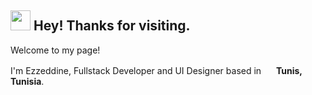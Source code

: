 <h2><img src="https://emojis.slackmojis.com/emojis/images/1531849430/4246/blob-sunglasses.gif?1531849430" width="32"/> Hey! Thanks for visiting.</h2>
<p>Welcome to my page!</p>
<p> I'm Ezzeddine, Fullstack Developer and UI Designer based in <img src="https://cdn-icons-png.flaticon.com/512/6176/6176836.png" height="16" width="16"/> <b>Tunis, Tunisia</b>.
<br/>
</p>
